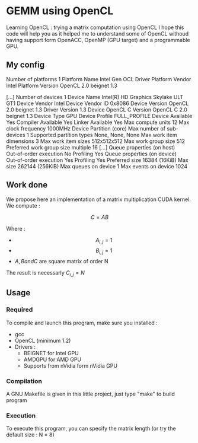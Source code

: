 # GEMM using OpenCL

Learning OpenCL : trying a matrix computation using OpenCL
I hope this code will help you as it helped me to understand some of OpenCL
withoud having support form OpenACC, OpenMP (GPU target) and a programmable GPU.

## My config

Number of platforms                               1
  Platform Name                                   Intel Gen OCL Driver
  Platform Vendor                                 Intel
  Platform Version                                OpenCL 2.0 beignet 1.3

[...]
Number of devices                                 1
  Device Name                                     Intel(R) HD Graphics Skylake ULT GT1
  Device Vendor                                   Intel
  Device Vendor ID                                0x8086
  Device Version                                  OpenCL 2.0 beignet 1.3
  Driver Version                                  1.3
  Device OpenCL C Version                         OpenCL C 2.0 beignet 1.3
  Device Type                                     GPU
  Device Profile                                  FULL_PROFILE
  Device Available                                Yes
  Compiler Available                              Yes
  Linker Available                                Yes
  Max compute units                               12
  Max clock frequency                             1000MHz
  Device Partition                                (core)
    Max number of sub-devices                     1
    Supported partition types                     None, None, None
  Max work item dimensions                        3
  Max work item sizes                             512x512x512
  Max work group size                             512
  Preferred work group size multiple              16
[...]
  Queue properties (on host)                      
    Out-of-order execution                        No
    Profiling                                     Yes
  Queue properties (on device)                    
    Out-of-order execution                        Yes
    Profiling                                     Yes
    Preferred size                                16384 (16KiB)
    Max size                                      262144 (256KiB)
  Max queues on device                            1
  Max events on device                            1024

## Work done

We propose here an implementation of a matrix multiplication CUDA kernel.
We compute : 

$$C = AB$$

Where : 

- $$A_{i,j} = 1 $$
- $$B_{i,j} = 1 $$
- $A, B and C$ are square matrix of order N

The result is necessarly $C_{i,j} = N$

## Usage

### Required

To compile and launch this program, make sure you installed :

-  gcc
-  OpenCL (minimum 1.2)
-  Drivers :
   -  BEIGNET for Intel GPU
   -  AMDGPU for AMD GPU
   -  Supports from nVidia form nVidia GPU

### Compilation

A GNU Makefile is given in this little project, just type "make" to build
program

### Execution

To execute this program, you can specify the matrix length (or try the default size : N = 8)


